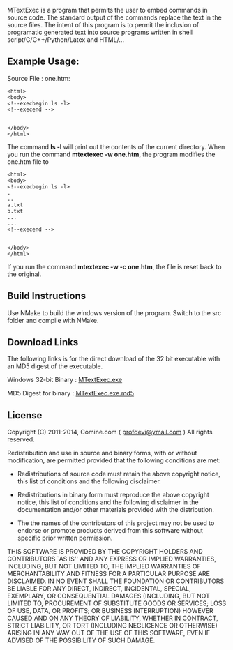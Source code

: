 MTextExec is a program that permits the user to embed commands in 
source code.  The standard output of the commands replace the text
in the source files.  The intent of this program is to permit
the inclusion of programatic generated text into source programs
written in shell script/C/C++/Python/Latex and HTML/...


Example Usage: 
----------

Source File : one.htm:

	<html>
	<body>
	<!--execbegin ls -l>
	<!--execend -->


	</body>
	</html> 
	
The command **ls -l** will print out the contents of the current 
directory.  When you run the command **mtextexec -w one.htm**, 
the program modifies the one.htm file to
	
	<html>
	<body>
	<!--execbegin ls -l>
	.
	..
	a.txt
	b.txt
	...
	...
	<!--execend -->


	</body>
	</html> 


If you run the command **mtextexec -w -c one.htm**, the file is reset
back to the original.
	

Build Instructions
-------------------

Use NMake to build the windows version of the program.
Switch to the src folder and compile with NMake.


## Download Links 

The following links is for the direct download of the 32 bit executable with
an MD5 digest of the executable.

Windows 32-bit Binary : [MTextExec.exe](bin/MTextExec.exe)

MD5 Digest for binary : [MTextExec.exe.md5](bin/MTextExec.exe.md5)



## License

Copyright (C) 2011-2014, Comine.com ( profdevi@ymail.com )
All rights reserved.

Redistribution and use in source and binary forms, with or without
modification, are permitted provided that the following conditions
are met:

*	Redistributions of source code must retain the above copyright notice,
	this list of conditions and the following disclaimer.
  
*	Redistributions in binary form must reproduce the above copyright notice,
	this list of conditions and the following disclaimer in the documentation
	and/or other materials provided with the distribution.
  
*	The the names of the contributors of this project may not be used to 
	endorse or promote products derived from this software without specific 
	prior written permission.

THIS SOFTWARE IS PROVIDED BY THE COPYRIGHT HOLDERS AND CONTRIBUTORS
`AS IS'' AND ANY EXPRESS OR IMPLIED WARRANTIES, INCLUDING, BUT NOT
LIMITED TO, THE IMPLIED WARRANTIES OF MERCHANTABILITY AND FITNESS FOR
A PARTICULAR PURPOSE ARE DISCLAIMED.  IN NO EVENT SHALL THE FOUNDATION OR
CONTRIBUTORS BE LIABLE FOR ANY DIRECT, INDIRECT, INCIDENTAL, SPECIAL,
EXEMPLARY, OR CONSEQUENTIAL DAMAGES (INCLUDING, BUT NOT LIMITED TO,
PROCUREMENT OF SUBSTITUTE GOODS OR SERVICES; LOSS OF USE, DATA, OR
PROFITS; OR BUSINESS INTERRUPTION) HOWEVER CAUSED AND ON ANY THEORY OF
LIABILITY, WHETHER IN CONTRACT, STRICT LIABILITY, OR TORT (INCLUDING
NEGLIGENCE OR OTHERWISE) ARISING IN ANY WAY OUT OF THE USE OF THIS
SOFTWARE, EVEN IF ADVISED OF THE POSSIBILITY OF SUCH DAMAGE.


